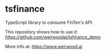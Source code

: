 # tsfinance

TypeScript library to consume FinTen's API.

This repository shows how to use it:
https://github.com/weirwoodai/tsfinance_demo

More info at: https://www.weirwood.ai
